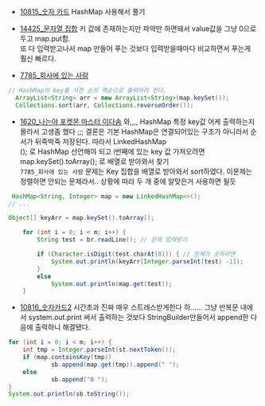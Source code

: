 - [10815_숫자 카드](https://www.acmicpc.net/problem/10815)
HashMap 사용해서 풀기</br>

- [14425_문자열 집합](https://www.acmicpc.net/problem/14425)
키 값에 존재하는지만 파악만 하면돼서 value값을 그냥 0으로 두고 map.put함. </br>
또 다 입력받고나서 map 만들어 푸는 것보다 입력받을때마다 비교하면서 푸는게 훨신 빠르다. </br>

- [7785_회사에 있는 사람](https://www.acmicpc.net/problem/7785)
```java
// HashMap의 Key를 사전 순의 역순으로 출력하려 한다.
  ArrayList<String> arr = new ArrayList<String>(map.keySet());
  Collections.sort(arr, Collections.reverseOrder());
```

- [1620_나는야 포켓몬 마스터 이다솜](https://www.acmicpc.net/problem/1620)
와,,,, HashMap 특정 key값 어케 출력하는지 몰라서 고생좀 했다 ;;; 결론은 기본 HashMap은 연결되어있는 구조가 아니라서 순서가 뒤죽박죽 저장된다. 따라서 LinkedHashMap<br>(); 로 HashMap 선언해야 되고 i번째에 있는 key 값 가져오려면 
map.keySet().toArray(); 로 배열로 받아와서 찾기  </br>
`7785_회사에 있는 사람` 문제는 Key 집합을 배열로 받아와서 sort하였다. 이문제는 정렬하면 안되는 문제라서.. 상황에 따라 두 개 중에 알맞은거 사용하면 될듯
```java
 HashMap<String, Integer> map = new LinkedHashMap<>(); 
// ...

Object[] keyArr = map.keySet().toArray();

    for (int i = 0; i < m; i++) {
        String test = br.readLine(); // 문제 입력받기

        if (Character.isDigit(test.charAt(0))) { // 문제가 숫자라면
            System.out.println(keyArr[Integer.parseInt(test) -1]);
        }
        else
            System.out.println(map.get(test));
    }

```

- [10816_숫자카드2](https://www.acmicpc.net/problem/10816)
시간초과 진짜 매우 스트레스받게한다 하...... 그냥 반복문 내에서 system.out.print 써서 출력하는 것보다 StringBuilder만들어서 append한 다음에 출력하니 해결됐다. 
```java
for (int i = 0; i < m; i++) {
    int tmp = Integer.parseInt(st.nextToken());
    if (map.containsKey(tmp))
            sb.append(map.get(tmp)).append(" ");
    else
            sb.append("0 ");
}
System.out.println(sb.toString());
```